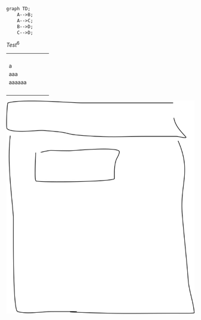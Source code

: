 ```mermaid
graph TD;
    A-->B;
    A-->C;
    B-->D;
    C-->D;
```

$Test^6$

<table><tbody><tr><td>&nbsp;</td><td>&nbsp;</td><td>&nbsp;</td><td>&nbsp;</td></tr><tr><td>a</td><td>&nbsp;</td><td>&nbsp;</td><td>&nbsp;</td></tr><tr><td>aaa</td><td>&nbsp;</td><td>&nbsp;</td><td>&nbsp;</td></tr><tr><td>aaaaaa</td><td>&nbsp;</td><td>&nbsp;</td><td>&nbsp;</td></tr><tr><td>&nbsp;</td><td>&nbsp;</td><td>&nbsp;</td><td>&nbsp;</td></tr></tbody></table>

![WF](./img/drawing.svg)
